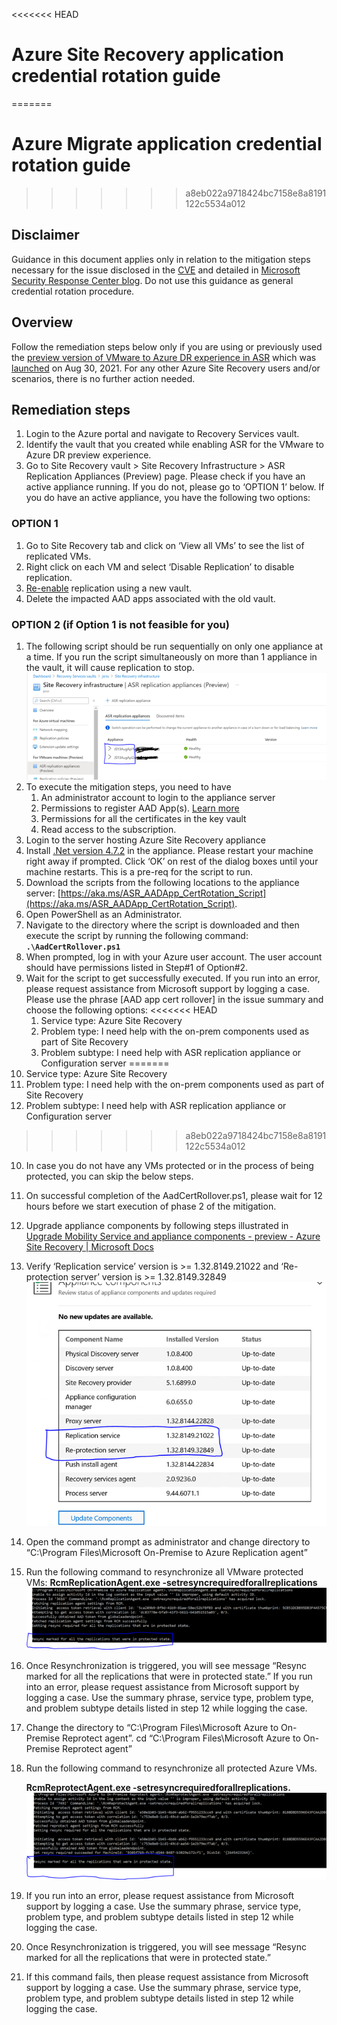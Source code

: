 <<<<<<< HEAD
# Azure Site Recovery application credential rotation guide
=======
# Azure Migrate application credential rotation guide
>>>>>>> a8eb022a9718424bc7158e8a8191122c5534a012

## Disclaimer

Guidance in this document applies only in relation to the mitigation steps necessary for the issue disclosed in the [CVE](https://msrc.microsoft.com/update-guide/vulnerability/CVE-2021-42306) and detailed in [Microsoft Security Response Center blog](https://aka.ms/CVE-2021-42306-AAD). Do not use this guidance as general credential rotation procedure.

## Overview

Follow the remediation steps below only if you are using or previously used the [preview version of VMware to Azure DR experience in ASR](https://docs.microsoft.com/en-us/azure/site-recovery/vmware-azure-architecture-preview) which was [launched](https://azure.microsoft.com/en-us/updates/vmware-dr-preview-with-asr/) on Aug 30, 2021. For any other Azure Site Recovery users and/or scenarios, there is no further action needed.

## Remediation steps

1. Login to the Azure portal and navigate to Recovery Services vault.
2. Identify the vault that you created while enabling ASR for the VMware to Azure DR preview experience. 
3. Go to Site Recovery vault > Site Recovery Infrastructure > ASR Replication Appliances (Preview) page. Please check if you have an active appliance running. If you do not, please go to ‘OPTION 1’ below. If you do have an active appliance, you have the following two options:  

### OPTION 1

1. Go to Site Recovery tab and click on ‘View all VMs’ to see the list of replicated VMs.
1. Right click on each VM and select ‘Disable Replication’ to disable replication.  
1. [Re-enable](https://docs.microsoft.com/en-us/azure/site-recovery/vmware-azure-set-up-replication-tutorial-preview) replication using a new vault.
1. Delete the impacted AAD apps associated with the old vault.

### OPTION 2 (if Option 1 is not feasible for you)

1. The following script should be run sequentially on only one appliance at a time. If you run the script simultaneously on more than 1 appliance in the vault, it will cause replication to stop. 
   ![appliance overview](appliance-overview.png)
2. To execute the mitigation steps, you need to have
	1. An administrator account to login to the appliance server
	2. Permissions to register AAD App(s). [Learn more](https://docs.microsoft.com/en-us/azure/site-recovery/deploy-vmware-azure-replication-appliance-preview#prerequisites)
	3. Permissions for all the certificates in the key vault
	4. Read access to the subscription.
3. Login to the server hosting Azure Site Recovery appliance
4. Install [.Net version 4.7.2](https://dotnet.microsoft.com/download/dotnet-framework/net472) in the appliance. Please restart your machine right away if prompted. Click ‘OK’ on rest of the dialog boxes until your machine restarts. This is a pre-req for the script to run.
5. Download the scripts from the following locations to the appliance server: [https://aka.ms/ASR_AADApp_CertRotation_Script](https://aka.ms/ASR_AADApp_CertRotation_Script).
6. Open PowerShell as an Administrator.
7. Navigate to the directory where the script is downloaded and then execute the script by running the following command: **`.\AadCertRollover.ps1`**
8. When prompted, log in with your Azure user account. The user account should have permissions listed in Step#1 of Option#2.
9.  Wait for the script to get successfully executed. If you run into an error, please request assistance from Microsoft support by logging a case. Please use the phrase [AAD app cert rollover] in the issue summary and choose the following options:
<<<<<<< HEAD
    1. Service type: Azure Site Recovery
    2. Problem type: I need help with the on-prem components used as part of Site Recovery
    3. Problem subtype: I need help with ASR replication appliance or Configuration server
=======
   1. Service type: Azure Site Recovery
   2. Problem type: I need help with the on-prem components used as part of Site Recovery
   3. Problem subtype: I need help with ASR replication appliance or Configuration server 
>>>>>>> a8eb022a9718424bc7158e8a8191122c5534a012
10. In case you do not have any VMs protected or in the process of being protected, you can skip the below steps.
11. On successful completion of the AadCertRollover.ps1, please wait for 12 hours before we start execution of phase 2 of the mitigation.
12. Upgrade appliance components by following steps illustrated in [Upgrade Mobility Service and appliance components - preview - Azure Site Recovery | Microsoft Docs](https://docs.microsoft.com/en-us/azure/site-recovery/upgrade-mobility-service-preview#upgrade-appliance)
13. Verify ‘Replication service’ version is >= 1.32.8149.21022 and ‘Re-protection server’ version is >= 1.32.8149.32849
    ![appliance-components](appliance-components.png)
14. Open the command prompt as administrator and change directory to “C:\Program Files\Microsoft On-Premise to Azure Replication agent”
15. Run the following command to resynchronize all VMware protected VMs:
**RcmReplicationAgent.exe -setresyncrequiredforallreplications**
![setResync](setResyncCommand.png)
1. Once Resynchronization is triggered, you will see message “Resync marked for all the replications that were in protected state.” If you run into an error, please request assistance from Microsoft support by logging a case. Use the summary phrase, service type, problem type, and problem subtype details listed in step 12 while logging the case.
1. Change the directory to “C:\Program Files\Microsoft Azure to On-Premise Reprotect agent”. cd “C:\Program Files\Microsoft Azure to On-Premise Reprotect agent”
1. Run the following command to resynchronize all protected Azure VMs.
   
   **RcmReprotectAgent.exe -setresyncrequiredforallreplications.**
   ![setReprotect](setReprotectCommand.png)
2. If you run into an error, please request assistance from Microsoft support by logging a case. Use the summary phrase, service type, problem type, and problem subtype details listed in step 12 while logging the case.
3. Once Resynchronization is triggered, you will see message “Resync marked for all the replications that were in protected state.”
4. If this command fails, then please request assistance from Microsoft support by logging a case. Use the summary phrase, service type, problem type, and problem subtype details listed in step 12 while logging the case.
